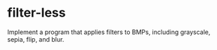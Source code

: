 # filter-less
Implement a program that applies filters to BMPs, including grayscale, sepia, flip, and blur.
